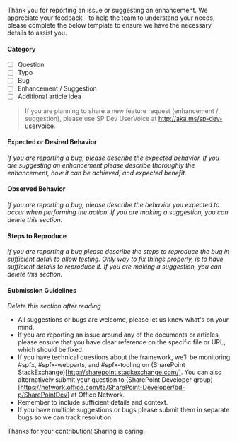 Thank you for reporting an issue or suggesting an enhancement. We appreciate your feedback - to help the team to understand your needs, please complete the below template to ensure we have the necessary details to assist you. 

#### Category
- [ ] Question
- [ ] Typo
- [ ] Bug
- [ ] Enhancement / Suggestion
- [ ] Additional article idea

> If you are planning to share a new feature request (enhancement / suggestion), please use SP Dev UserVoice at http://aka.ms/sp-dev-uservoice.

#### Expected or Desired Behavior
_If you are reporting a bug, please describe the expected behavior. If you are suggesting an enhancement please describe thoroughly the enhancement, how it can be achieved, and expected benefit._

#### Observed Behavior
_If you are reporting a bug, please describe the behavior you expected to occur when performing the action. If you are making a suggestion, you can delete this section._

#### Steps to Reproduce
_If you are reporting a bug please describe the steps to reproduce the bug in sufficient detail to allow testing. Only way to fix things properly, is to have sufficient details to reproduce it. If you are making a suggestion, you can delete this section._

#### Submission Guidelines
_Delete this section after reading_
- All suggestions or bugs are welcome, please let us know what's on your mind.
- If you are reporting an issue around any of the documents or articles, please ensure that you have clear reference on the specific file or URL, which should be fixed.
- If you have technical questions about the framework, we’ll be monitoring #spfx, #spfx-webparts, and #spfx-tooling on (SharePoint StackExchange)[http://sharepoint.stackexchange.com/]. You can also alternatively submit your question to (SharePoint Developer group)[https://network.office.com/t5/SharePoint-Developer/bd-p/SharePointDev] at Office Network.
- Remember to include sufficient details and context.
- If you have multiple suggestions or bugs please submit them in separate bugs so we can track resolution.

Thanks for your contribution! Sharing is caring.
